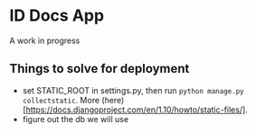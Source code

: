 
# ID Docs App

A work in progress


## Things to solve for deployment

* set STATIC_ROOT in settings.py, then run `python manage.py collectstatic`.  More (here)[https://docs.djangoproject.com/en/1.10/howto/static-files/].
* figure out the db we will use

